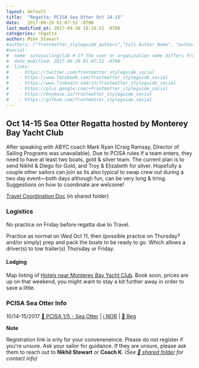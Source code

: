 ```yaml
---
layout: default
title:  "Regatta: PCISA Sea Otter Oct 14-15"
date:   2017-09-29 01:07:52 -0700
last_modified_at: 2017-09-30 10:16:52 -0700
categories: regatta
author: Mike Stewart
#authors: ["frontmatter_styleguide_authors","Full Author Name", "author_name"]
#social:
#  name: satosailingclub # If the user or organization name differs from the site's name
#  date_modified: 2017-09-29 01:07:52 -0700
#  links:
#    - https://twitter.com/frontmatter_styleguide_social
#    - https://www.facebook.com/frontmatter_styleguide_social
#    - https://www.linkedin.com/in/frontmatter_styleguide_social
#    - https://plus.google.com/+frontmatter_styleguide_social
#    - https://keybase.io/frontmatter_styleguide_social
#    - https://github.com/frontmatter_styleguide_social
---
```


## Oct 14-15 Sea Otter Regatta hosted by Monterey Bay Yacht Club

After speaking with ABYC coach Mark Ryan (Craig Ramsay, Director of Sailing Programs was unavailable).  Due to PCISA rules if a team enters, they need to have at least two boats, gold & silver team.  The current plan is to send Nikhil & Diego for Gold, and Troy & Elizabeth for silver.  Hopefully a couple other sailors can join as its also typical to swap crew out during a two day event—both days although fun, can be very long & tiring.  Suggestions on how to coordinate are welcome!

[Travel Coordination Doc](https://docs.google.com/document/d/1_aak6r156h44mse531RZKZOjXVh1fIFb2djaTb_KRo0) (in shared folder)



### Logistics 

No practice on Friday before regatta due to Travel.

Practice as normal on Wed Oct 11, then (possible practce on Thursday? and/or simply) prep and pack the boats to be ready to go.  Which allows a driver(s) to tow trailer(s) Thursday or Friday. 

#### Lodging 

Map listing of [Hotels near Monterey Bay Yacht Club](https://www.google.com/maps/search/hotels+near+montery+bay+yacht+club/@36.5969668,-121.8908823,15z/data=!3m1!4b1!4m5!2m4!5m3!5m2!1s2017-10-13!2i2?hl=en). Book soon, prices are up on that weekend, you might want to stay a bit further away in order to save a little.



### PCISA Sea Otter Info

10/14-15/2017	[:calendar: PCISA 1/5 - Sea Otter](https://pcisa.hssailing.org/event/home/sea-otter/183)	| [:information_source: NOR](https://hssailing.org/schedule_news/docs/pcisa_docs/2017-Sea-Otter-Regatta-NOR.pdf) | [:name_badge: Reg](https://hssailing.org/machform/view.php?id=54372) 


**Note**

Registration link is only for your conveneneince.  Please do not register if you're unsure.  Ask your sailor for guidance.  If they are unsure, please ask them to reach out to **Nikhil Stewart** or **Coach K**.  _(See [:file_folder: shared folder](https://drive.google.com/drive/u/0/folders/0B7xS-e7S036gT0QzNGpURHl4LTA) for contact info)_
